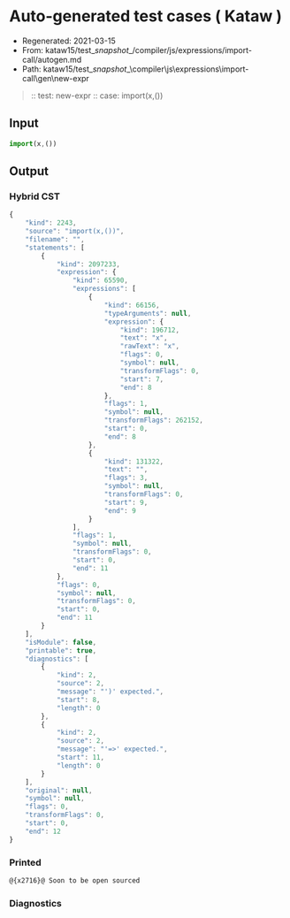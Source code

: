 # Auto-generated test cases ( Kataw )
- Regenerated: 2021-03-15
- From: kataw15/test\__snapshot__/compiler/js/expressions/import-call/autogen.md
- Path: kataw15/test\__snapshot__\compiler\js\expressions\import-call\gen\new-expr
> :: test: new-expr
> :: case: import(x,())
## Input

`````js
import(x,())
`````

## Output

### Hybrid CST

```javascript
{
    "kind": 2243,
    "source": "import(x,())",
    "filename": "",
    "statements": [
        {
            "kind": 2097233,
            "expression": {
                "kind": 65590,
                "expressions": [
                    {
                        "kind": 66156,
                        "typeArguments": null,
                        "expression": {
                            "kind": 196712,
                            "text": "x",
                            "rawText": "x",
                            "flags": 0,
                            "symbol": null,
                            "transformFlags": 0,
                            "start": 7,
                            "end": 8
                        },
                        "flags": 1,
                        "symbol": null,
                        "transformFlags": 262152,
                        "start": 0,
                        "end": 8
                    },
                    {
                        "kind": 131322,
                        "text": "",
                        "flags": 3,
                        "symbol": null,
                        "transformFlags": 0,
                        "start": 9,
                        "end": 9
                    }
                ],
                "flags": 1,
                "symbol": null,
                "transformFlags": 0,
                "start": 0,
                "end": 11
            },
            "flags": 0,
            "symbol": null,
            "transformFlags": 0,
            "start": 0,
            "end": 11
        }
    ],
    "isModule": false,
    "printable": true,
    "diagnostics": [
        {
            "kind": 2,
            "source": 2,
            "message": "')' expected.",
            "start": 8,
            "length": 0
        },
        {
            "kind": 2,
            "source": 2,
            "message": "'=>' expected.",
            "start": 11,
            "length": 0
        }
    ],
    "original": null,
    "symbol": null,
    "flags": 0,
    "transformFlags": 0,
    "start": 0,
    "end": 12
}
```

### Printed

```javascript
@{x2716}@ Soon to be open sourced
```

### Diagnostics

```javascript

```

